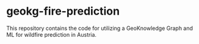 # geokg-fire-prediction
This repository contains the code for utilizing a GeoKnowledge Graph and ML for wildfire prediction in Austria.
